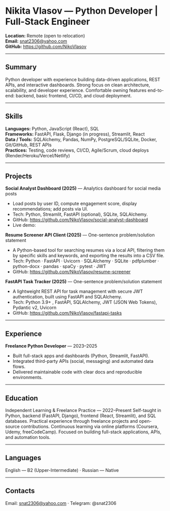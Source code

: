# Nikita Vlasov — Python Developer | Full-Stack Engineer

**Location:** Remote (open to relocation)  
**Email:** snat2306@yahoo.com  
**GitHub:** https://github.com/NikoVlasov  


---

## Summary
Python developer with experience building data-driven applications, REST APIs, and interactive dashboards. Strong focus on clean architecture, scalability, and developer experience. Comfortable owning features end-to-end: backend, basic frontend, CI/CD, and cloud deployment.

---

## Skills
**Languages:** Python, JavaScript (React), SQL  
**Frameworks:** FastAPI, Flask, Django (in progress), Streamlit, React  
**Data / Tools:** SQLAlchemy, Pandas, NumPy, PostgreSQL/SQLite, Docker, Git/GitHub, REST APIs  
**Practices:** Testing, code reviews, CI/CD, Agile/Scrum, cloud deploys (Render/Heroku/Vercel/Netlify)

---

## Projects
**Social Analyst Dashboard (2025)** — Analytics dashboard for social media posts  
- Load posts by user ID, compute engagement score, display recommendations; add posts via UI.  
- Tech: Python, Streamlit, FastAPI (optional), SQLite, SQLAlchemy.  
- GitHub: https://github.com/NikoVlasov/social-analyst-dashboard  
- Live demo: <add link if deployed>  

**Resume Screener API Client (2025)** — One-sentence problem/solution statement  
- A Python-based tool for searching resumes via a local API, filtering them by specific skills and keywords, and exporting the results into a CSV file.
- Tech: Python · FastAPI · Uvicorn · SQLAlchemy · SQLite · pdfplumber · python-docx · pandas · spaCy · pytest · JWT
- GitHub: https://github.com/NikoVlasov/resume-screener

**FastAPI Task Tracker (2025)** — One-sentence problem/solution statement  
- A lightweight REST API for task management with secure JWT authentication, built using FastAPI and SQLAlchemy.  
- Tech: Python 3.9+ , FastAPI, SQLAlchemy, JWT (JSON Web Tokens), Pydantic v2, Uvicorn
- GitHub: https://github.com/NikoVlasov/fastapi-tasks

---

## Experience
**Freelance Python Developer** — 2023–2025  
- Built full-stack apps and dashboards (Python, Streamlit, FastAPI).  
- Integrated third-party APIs (social, messaging) and automated data flows.  
- Delivered maintainable code with clear docs and reproducible environments.

---

## Education
Independent Learning & Freelance Practice — 2022–Present
Self-taught in Python, backend (FastAPI, Django), frontend (React, Streamlit), and SQL databases.
Practical experience through freelance projects and open-source contributions.
Continuous learning via online platforms (Coursera, Udemy, freeCodeCamp).
Focused on building full-stack applications, APIs, and automation tools.


---

## Languages
English — B2 (Upper-Intermediate) · Russian — Native

---

## Contacts
Email: snat2306@yahoo.com · Telegram: @snat2306

